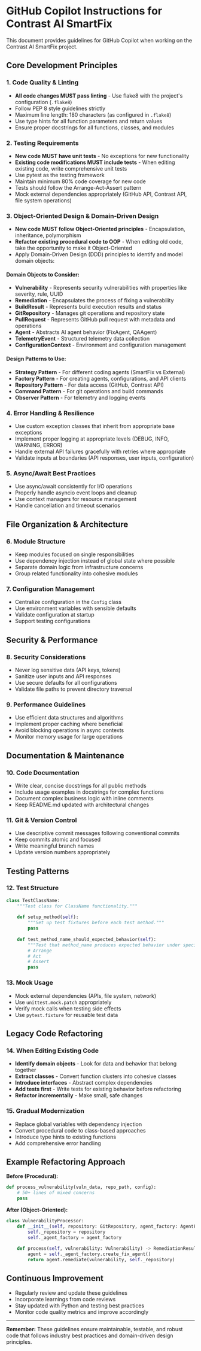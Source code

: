 # GitHub Copilot Instructions for Contrast AI SmartFix

This document provides guidelines for GitHub Copilot when working on the Contrast AI SmartFix project.

## Core Development Principles

### 1. Code Quality & Linting
- **All code changes MUST pass linting** - Use flake8 with the project's configuration (`.flake8`)
- Follow PEP 8 style guidelines strictly
- Maximum line length: 180 characters (as configured in `.flake8`)
- Use type hints for all function parameters and return values
- Ensure proper docstrings for all functions, classes, and modules

### 2. Testing Requirements
- **New code MUST have unit tests** - No exceptions for new functionality
- **Existing code modifications MUST include tests** - When editing existing code, write comprehensive unit tests
- Use pytest as the testing framework
- Maintain minimum 80% code coverage for new code
- Tests should follow the Arrange-Act-Assert pattern
- Mock external dependencies appropriately (GitHub API, Contrast API, file system operations)

### 3. Object-Oriented Design & Domain-Driven Design
- **New code MUST follow Object-Oriented principles** - Encapsulation, inheritance, polymorphism
- **Refactor existing procedural code to OOP** - When editing old code, take the opportunity to make it Object-Oriented
- Apply Domain-Driven Design (DDD) principles to identify and model domain objects:

#### Domain Objects to Consider:
- **Vulnerability** - Represents security vulnerabilities with properties like severity, rule, UUID
- **Remediation** - Encapsulates the process of fixing a vulnerability
- **BuildResult** - Represents build execution results and status
- **GitRepository** - Manages git operations and repository state
- **PullRequest** - Represents GitHub pull request with metadata and operations
- **Agent** - Abstracts AI agent behavior (FixAgent, QAAgent)
- **TelemetryEvent** - Structured telemetry data collection
- **ConfigurationContext** - Environment and configuration management

#### Design Patterns to Use:
- **Strategy Pattern** - For different coding agents (SmartFix vs External)
- **Factory Pattern** - For creating agents, configurations, and API clients
- **Repository Pattern** - For data access (GitHub, Contrast API)
- **Command Pattern** - For git operations and build commands
- **Observer Pattern** - For telemetry and logging events

### 4. Error Handling & Resilience
- Use custom exception classes that inherit from appropriate base exceptions
- Implement proper logging at appropriate levels (DEBUG, INFO, WARNING, ERROR)
- Handle external API failures gracefully with retries where appropriate
- Validate inputs at boundaries (API responses, user inputs, configuration)

### 5. Async/Await Best Practices
- Use async/await consistently for I/O operations
- Properly handle asyncio event loops and cleanup
- Use context managers for resource management
- Handle cancellation and timeout scenarios

## File Organization & Architecture

### 6. Module Structure
- Keep modules focused on single responsibilities
- Use dependency injection instead of global state where possible
- Separate domain logic from infrastructure concerns
- Group related functionality into cohesive modules

### 7. Configuration Management
- Centralize configuration in the `Config` class
- Use environment variables with sensible defaults
- Validate configuration at startup
- Support testing configurations

## Security & Performance

### 8. Security Considerations
- Never log sensitive data (API keys, tokens)
- Sanitize user inputs and API responses
- Use secure defaults for all configurations
- Validate file paths to prevent directory traversal

### 9. Performance Guidelines
- Use efficient data structures and algorithms
- Implement proper caching where beneficial
- Avoid blocking operations in async contexts
- Monitor memory usage for large operations

## Documentation & Maintenance

### 10. Code Documentation
- Write clear, concise docstrings for all public methods
- Include usage examples in docstrings for complex functions
- Document complex business logic with inline comments
- Keep README.md updated with architectural changes

### 11. Git & Version Control
- Use descriptive commit messages following conventional commits
- Keep commits atomic and focused
- Write meaningful branch names
- Update version numbers appropriately

## Testing Patterns

### 12. Test Structure
```python
class TestClassName:
    """Test class for ClassName functionality."""
    
    def setup_method(self):
        """Set up test fixtures before each test method."""
        pass
    
    def test_method_name_should_expected_behavior(self):
        """Test that method_name produces expected behavior under specific conditions."""
        # Arrange
        # Act
        # Assert
        pass
```

### 13. Mock Usage
- Mock external dependencies (APIs, file system, network)
- Use `unittest.mock.patch` appropriately
- Verify mock calls when testing side effects
- Use `pytest.fixture` for reusable test data

## Legacy Code Refactoring

### 14. When Editing Existing Code
- **Identify domain objects** - Look for data and behavior that belong together
- **Extract classes** - Convert function clusters into cohesive classes
- **Introduce interfaces** - Abstract complex dependencies
- **Add tests first** - Write tests for existing behavior before refactoring
- **Refactor incrementally** - Make small, safe changes

### 15. Gradual Modernization
- Replace global variables with dependency injection
- Convert procedural code to class-based approaches
- Introduce type hints to existing functions
- Add comprehensive error handling

## Example Refactoring Approach

**Before (Procedural):**
```python
def process_vulnerability(vuln_data, repo_path, config):
    # 50+ lines of mixed concerns
    pass
```

**After (Object-Oriented):**
```python
class VulnerabilityProcessor:
    def __init__(self, repository: GitRepository, agent_factory: AgentFactory):
        self._repository = repository
        self._agent_factory = agent_factory
    
    def process(self, vulnerability: Vulnerability) -> RemediationResult:
        agent = self._agent_factory.create_fix_agent()
        return agent.remediate(vulnerability, self._repository)
```

## Continuous Improvement

- Regularly review and update these guidelines
- Incorporate learnings from code reviews
- Stay updated with Python and testing best practices
- Monitor code quality metrics and improve accordingly

---

**Remember:** These guidelines ensure maintainable, testable, and robust code that follows industry best practices and domain-driven design principles.
